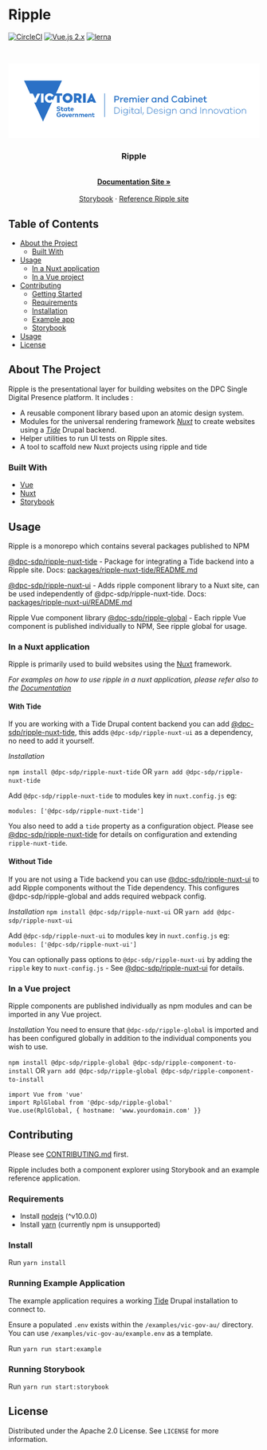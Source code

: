 # Ripple

[![CircleCI](https://circleci.com/gh/dpc-sdp/ripple/tree/master.svg?style=svg&circle-token=242dc8445ab25fb88fe506609fd7065cd1f78f7c)](https://circleci.com/gh/dpc-sdp/ripple/tree/master)
[![Vue.js 2.x](https://img.shields.io/badge/vue.js-2.x-green.svg?style=flat-square)](https://vuejs.org)
[![lerna](https://img.shields.io/badge/maintained%20with-lerna-cc00ff.svg)](https://lernajs.io/)



<!-- PROJECT LOGO -->
<br />
<p align="center">
  <a href="https://github.com/dpc-sdp/ripple">
    <img src="/docs/logo.png" alt="Logo" height="150">
  </a>

  <h3 align="center">Ripple</h3>

  <p align="center">
    <br />
    <a href="https://dpc-sdp.github.io/sdp-docs/ripple/"><strong>Documentation Site »</strong></a>
    <br />
    <br />
    <a href="https://ripple.sdp.vic.gov.au/">Storybook</a>
    ·
    <a href="http://app-ripple-develop.lagoon.vicsdp.amazee.io">Reference Ripple site</a>
  </p>
</p>



<!-- TABLE OF CONTENTS -->
## Table of Contents

* [About the Project](#about-the-project)
  * [Built With](#built-with)
* [Usage](#usage) 
  * [In a Nuxt application](#in-a-Nuxt-application)
  * [In a Vue project](#in-a-vue-project)
* [Contributing](#contributing)
  * [Getting Started](#getting-started)
  * [Requirements](#requirements)
  * [Installation](#install)
  * [Example app](#running-example-application)
  * [Storybook](#running-storybook)
* [Usage](#usage)
* [License](#license)


<!-- ABOUT THE PROJECT -->
## About The Project

Ripple is the presentational layer for building websites on the DPC Single Digital Presence platform. 
It includes :

- A reusable component library based upon an atomic design system.
- Modules for the universal rendering framework [_Nuxt_](https://nuxtjs.org) to create websites using a [_Tide_](https://github.com/dpc-sdp/tide) Drupal backend.
- Helper utilities to run UI tests on Ripple sites.
- A tool to scaffold new Nuxt projects using ripple and tide


### Built With

* [Vue](https://vuejs.org/)
* [Nuxt](https://nuxtjs.org)
* [Storybook](https://storybook.js.org/)


## Usage

Ripple is a monorepo which contains several packages published to NPM

[@dpc-sdp/ripple-nuxt-tide](https://www.npmjs.com/package/@dpc-sdp/ripple-nuxt-tide) - Package for integrating a Tide backend into a Ripple site. Docs: [packages/ripple-nuxt-tide/README.md](https://github.com/dpc-sdp/ripple/blob/develop/packages/ripple-nuxt-tide/README.md)

[@dpc-sdp/ripple-nuxt-ui](https://www.npmjs.com/package/@dpc-sdp/ripple-nuxt-ui) - Adds ripple component library to a Nuxt site, can be used independently of @dpc-sdp/ripple-nuxt-tide. Docs: [packages/ripple-nuxt-ui/README.md](https://github.com/dpc-sdp/ripple/blob/develop/packages/ripple-nuxt-ui/README.md)

Ripple Vue component library 
[@dpc-sdp/ripple-global](https://www.npmjs.com/package/@dpc-sdp/ripple-global) - Each ripple Vue component is published individually to NPM, See ripple global for usage.

### In a Nuxt application

Ripple is primarily used to build websites using the [Nuxt](https://nuxtjs.org) framework.

_For examples on how to use ripple in a nuxt application, please refer also to the [Documentation](https://dpc-sdp.github.io/sdp-docs/ripple/)_

#### With Tide

If you are working with a Tide Drupal content backend you can add [@dpc-sdp/ripple-nuxt-tide](https://www.npmjs.com/package/@dpc-sdp/ripple-nuxt-tide), this adds `@dpc-sdp/ripple-nuxt-ui` as a dependency, no need to add it yourself.

*Installation*

`npm install @dpc-sdp/ripple-nuxt-tide` OR `yarn add @dpc-sdp/ripple-nuxt-tide`

Add `@dpc-sdp/ripple-nuxt-tide` to modules key in `nuxt.config.js` eg:
```
modules: ['@dpc-sdp/ripple-nuxt-tide']
```

You also need to add a `tide` property as a configuration object. Please see [@dpc-sdp/ripple-nuxt-tide](https://www.npmjs.com/package/@dpc-sdp/ripple-nuxt-tide) for details on configuration and extending `ripple-nuxt-tide`.

#### Without Tide

If you are not using a Tide backend you can use [@dpc-sdp/ripple-nuxt-ui](https://www.npmjs.com/package/@dpc-sdp/ripple-nuxt-ui) to add Ripple components without the Tide dependency.
This configures @dpc-sdp/ripple-global and adds required webpack config.

*Installation*
`npm install @dpc-sdp/ripple-nuxt-ui` OR `yarn add @dpc-sdp/ripple-nuxt-ui`

Add `@dpc-sdp/ripple-nuxt-ui` to modules key in `nuxt.config.js` eg:
```modules: ['@dpc-sdp/ripple-nuxt-ui']```

You can optionally pass options to `@dpc-sdp/ripple-nuxt-ui` by adding the `ripple` key to `nuxt-config.js` - See [@dpc-sdp/ripple-nuxt-ui](https://www.npmjs.com/package/@dpc-sdp/ripple-nuxt-ui) for details.


### In a Vue project

Ripple components are published individually as npm modules and can be imported in any Vue project. 

*Installation*
You need to ensure that `@dpc-sdp/ripple-global` is imported and has been configured globally in addition to the individual components you wish to use.

`npm install @dpc-sdp/ripple-global @dpc-sdp/ripple-component-to-install` OR `yarn add @dpc-sdp/ripple-global @dpc-sdp/ripple-component-to-install`

```
import Vue from 'vue'
import RplGlobal from '@dpc-sdp/ripple-global'
Vue.use(RplGlobal, { hostname: 'www.yourdomain.com' }}
```


## Contributing

Please see [CONTRIBUTING.md](CONTRIBUTING.md) first.

Ripple includes both a component explorer using Storybook and an example reference application. 


### Requirements

- Install [nodejs](https://nodejs.org/en/) (^v10.0.0)
- Install [yarn](https://yarnpkg.com/en/docs/install) (currently npm is unsupported)

### Install

Run `yarn install`

### Running Example Application

The example application requires a working [Tide](https://github.com/dpc-sdp/tide) Drupal installation to connect to.

Ensure a populated `.env` exists within the `/examples/vic-gov-au/` directory.
You can use `/examples/vic-gov-au/example.env` as a template.

Run `yarn run start:example`

### Running Storybook

Run `yarn run start:storybook`


<!-- LICENSE -->
## License

Distributed under the Apache 2.0 License. See `LICENSE` for more information.
